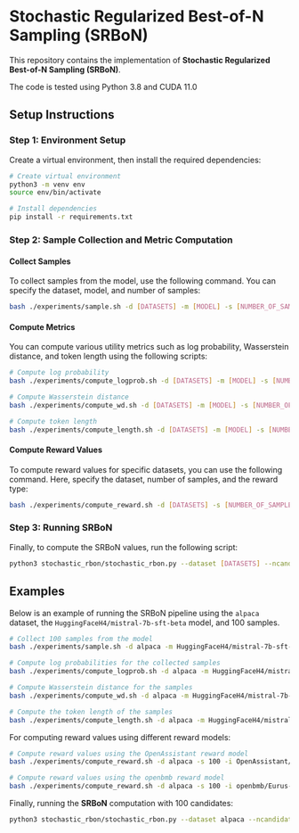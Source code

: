 
# Stochastic Regularized Best-of-N Sampling (SRBoN)

This repository contains the implementation of **Stochastic Regularized Best-of-N Sampling (SRBoN)**.

The code is tested using Python 3.8 and CUDA 11.0
## Setup Instructions

### Step 1: Environment Setup

Create a virtual environment, then install the required dependencies:

```bash
# Create virtual environment
python3 -m venv env
source env/bin/activate

# Install dependencies
pip install -r requirements.txt
```

### Step 2: Sample Collection and Metric Computation

#### Collect Samples

To collect samples from the model, use the following command. You can specify the dataset, model, and number of samples:

```bash
bash ./experiments/sample.sh -d [DATASETS] -m [MODEL] -s [NUMBER_OF_SAMPLES]
```

#### Compute Metrics

You can compute various utility metrics such as log probability, Wasserstein distance, and token length using the following scripts:

```bash
# Compute log probability
bash ./experiments/compute_logprob.sh -d [DATASETS] -m [MODEL] -s [NUMBER_OF_SAMPLES]

# Compute Wasserstein distance
bash ./experiments/compute_wd.sh -d [DATASETS] -m [MODEL] -s [NUMBER_OF_SAMPLES]

# Compute token length
bash ./experiments/compute_length.sh -d [DATASETS] -m [MODEL] -s [NUMBER_OF_SAMPLES]
```

#### Compute Reward Values

To compute reward values for specific datasets, you can use the following command. Here, specify the dataset, number of samples, and the reward type:

```bash
bash ./experiments/compute_reward.sh -d [DATASETS] -s [NUMBER_OF_SAMPLES] -i [REWARD_TYPE]
```

### Step 3: Running SRBoN

Finally, to compute the SRBoN values, run the following script:

```bash
python3 stochastic_rbon/stochastic_rbon.py --dataset [DATASETS] --ncandidates [NUMBER_OF_SAMPLES]
```

## Examples

Below is an example of running the SRBoN pipeline using the `alpaca` dataset, the `HuggingFaceH4/mistral-7b-sft-beta` model, and 100 samples.

```bash
# Collect 100 samples from the model
bash ./experiments/sample.sh -d alpaca -m HuggingFaceH4/mistral-7b-sft-beta -s 100

# Compute log probabilities for the collected samples
bash ./experiments/compute_logprob.sh -d alpaca -m HuggingFaceH4/mistral-7b-sft-beta -s 100

# Compute Wasserstein distance for the samples
bash ./experiments/compute_wd.sh -d alpaca -m HuggingFaceH4/mistral-7b-sft-beta -s 100

# Compute the token length of the samples
bash ./experiments/compute_length.sh -d alpaca -m HuggingFaceH4/mistral-7b-sft-beta -s 100
```

For computing reward values using different reward models:

```bash
# Compute reward values using the OpenAssistant reward model
bash ./experiments/compute_reward.sh -d alpaca -s 100 -i OpenAssistant/reward-model-deberta-v3-large-v2

# Compute reward values using the openbmb reward model
bash ./experiments/compute_reward.sh -d alpaca -s 100 -i openbmb/Eurus-RM-7b
```

Finally, running the **SRBoN** computation with 100 candidates:

```bash
python3 stochastic_rbon/stochastic_rbon.py --dataset alpaca --ncandidates 100
```
<!-- ## Reference
Yuki, I., Jinnai, Y., Morimura, T., Abe, K., Ariu, K., Sakamoto, M., and Uchibe, E. "Evaluation of Best-of-N Sampling Strategies for Language Model Alignment."

Bibtex:
```bash
@article{
anonymous2024evaluation,
title={Evaluation of Best-of-N Sampling Strategies for Language Model Alignment},
author={Anonymous},
journal={Submitted to Transactions on Machine Learning Research},
year={2024},
url={https://openreview.net/forum?id=H4S4ETc8c9},
note={Under review}
}
``` -->